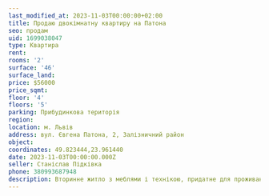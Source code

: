 ```yaml
---
last_modified_at: 2023-11-03T00:00:00+02:00
title: Продаю двокімнатну квартиру на Патона
seo: продам
uid: 1699038047
type: Квартира
rent:
rooms: '2'
surface: '46'
surface_land:
price: $56000
price_sqmt:
floor: '4'
floors: '5'
parking: Прибудинкова територія
region:
location: м. Львів
address: вул. Євгена Патона, 2, Залізничний район
object:
coordinates: 49.823444,23.961440
date: 2023-11-03T00:00:00.000Z
seller: Станіслав Підківка
phone: 380993687948
description: Вторинне житло з меблями і технікою, придатне для проживання
---
```

